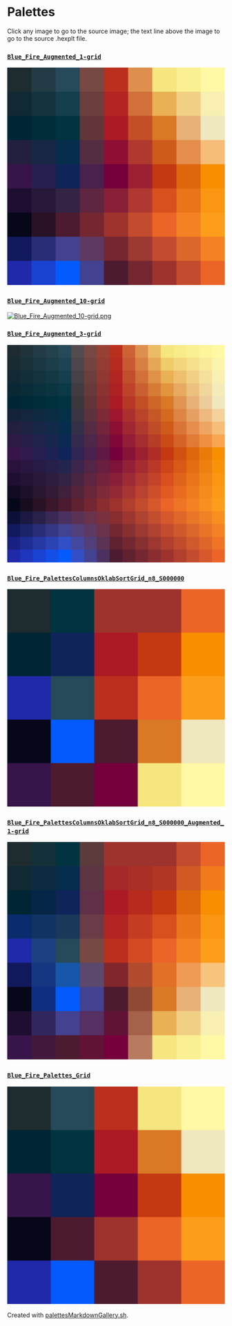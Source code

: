 # Palettes

Click any image to go to the source image; the text line above the image to go to the source .hexplt file.

### [`Blue_Fire_Augmented_1-grid`](Blue_Fire_Augmented_1-grid.hexplt)

[ ![Blue_Fire_Augmented_1-grid.png](Blue_Fire_Augmented_1-grid.png) ](Blue_Fire_Augmented_1-grid.png)

### [`Blue_Fire_Augmented_10-grid`](Blue_Fire_Augmented_10-grid.hexplt)

[ ![Blue_Fire_Augmented_10-grid.png](Blue_Fire_Augmented_10-grid.png) ](Blue_Fire_Augmented_10-grid.png)

### [`Blue_Fire_Augmented_3-grid`](Blue_Fire_Augmented_3-grid.hexplt)

[ ![Blue_Fire_Augmented_3-grid.png](Blue_Fire_Augmented_3-grid.png) ](Blue_Fire_Augmented_3-grid.png)

### [`Blue_Fire_PalettesColumnsOklabSortGrid_n8_S000000`](Blue_Fire_PalettesColumnsOklabSortGrid_n8_S000000.hexplt)

[ ![Blue_Fire_PalettesColumnsOklabSortGrid_n8_S000000.png](Blue_Fire_PalettesColumnsOklabSortGrid_n8_S000000.png) ](Blue_Fire_PalettesColumnsOklabSortGrid_n8_S000000.png)

### [`Blue_Fire_PalettesColumnsOklabSortGrid_n8_S000000_Augmented_1-grid`](Blue_Fire_PalettesColumnsOklabSortGrid_n8_S000000_Augmented_1-grid.hexplt)

[ ![Blue_Fire_PalettesColumnsOklabSortGrid_n8_S000000_Augmented_1-grid.png](Blue_Fire_PalettesColumnsOklabSortGrid_n8_S000000_Augmented_1-grid.png) ](Blue_Fire_PalettesColumnsOklabSortGrid_n8_S000000_Augmented_1-grid.png)

### [`Blue_Fire_Palettes_Grid`](Blue_Fire_Palettes_Grid.hexplt)

[ ![Blue_Fire_Palettes_Grid.png](Blue_Fire_Palettes_Grid.png) ](Blue_Fire_Palettes_Grid.png)

Created with [palettesMarkdownGallery.sh](https://github.com/earthbound19/_ebDev/blob/master/scripts/imgAndVideo/palettesMarkdownGallery.sh).